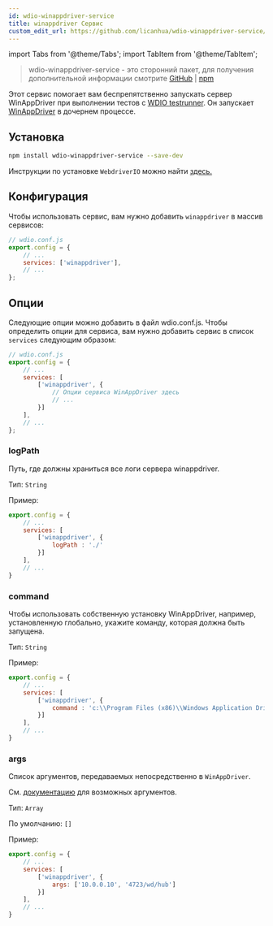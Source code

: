 ```yaml
---
id: wdio-winappdriver-service
title: winappdriver Сервис
custom_edit_url: https://github.com/licanhua/wdio-winappdriver-service/edit/main/README.md
---
```


import Tabs from '@theme/Tabs';
import TabItem from '@theme/TabItem';

> wdio-winappdriver-service - это сторонний пакет, для получения дополнительной информации смотрите [GitHub](https://github.com/licanhua/wdio-winappdriver-service) | [npm](https://www.npmjs.com/package/wdio-winappdriver-service)

Этот сервис помогает вам беспрепятственно запускать сервер WinAppDriver при выполнении тестов с [WDIO testrunner](https://webdriver.io/guide/testrunner/gettingstarted.html). Он запускает [WinAppDriver](https://github.com/Microsoft/WinAppDriver) в дочернем процессе.

## Установка

```bash
npm install wdio-winappdriver-service --save-dev
```

Инструкции по установке `WebdriverIO` можно найти [здесь.](https://webdriver.io/docs/gettingstarted.html)

## Конфигурация

Чтобы использовать сервис, вам нужно добавить `winappdriver` в массив сервисов:

```js
// wdio.conf.js
export.config = {
    // ...
    services: ['winappdriver'],
    // ...
};
```

## Опции

Следующие опции можно добавить в файл wdio.conf.js. Чтобы определить опции для сервиса, вам нужно добавить сервис в список `services` следующим образом:

```js
// wdio.conf.js
export.config = {
    // ...
    services: [
        ['winappdriver', {
            // Опции сервиса WinAppDriver здесь
            // ...
        }]
    ],
    // ...
};
```

### logPath

Путь, где должны храниться все логи сервера winappdriver.

Тип: `String`

Пример:

```js
export.config = {
    // ...
    services: [
        ['winappdriver', {
            logPath : './'
        }]
    ],
    // ...
}
```

### command

Чтобы использовать собственную установку WinAppDriver, например, установленную глобально, укажите команду, которая должна быть запущена.

Тип: `String`

Пример:

```js
export.config = {
    // ...
    services: [
        ['winappdriver', {
            command : 'c:\\Program Files (x86)\\Windows Application Driver\\WinAppDriver.exe'
        }]
    ],
    // ...
}
```

### args

Список аргументов, передаваемых непосредственно в `WinAppDriver`.

См. [документацию](https://github.com/Microsoft/WinAppDriver) для возможных аргументов.

Тип: `Array`

По умолчанию: `[]`

Пример:

```js
export.config = {
    // ...
    services: [
        ['winappdriver', {
            args: ['10.0.0.10', '4723/wd/hub']
        }]
    ],
    // ...
}
```